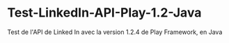 Test-LinkedIn-API-Play-1.2-Java
===============================

Test de l'API de Linked In avec la version 1.2.4 de Play Framework, en Java